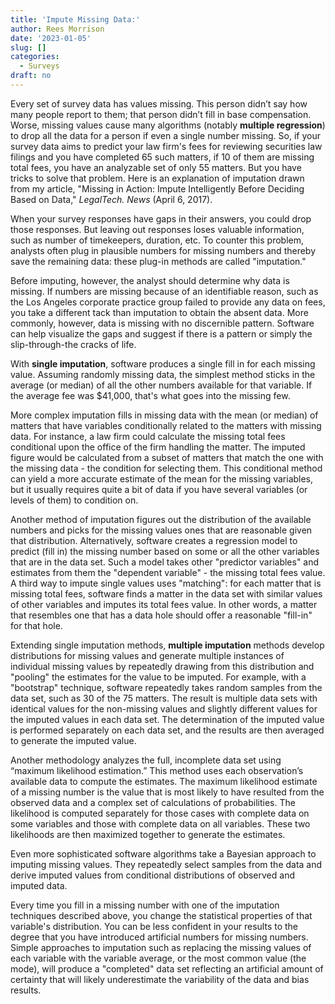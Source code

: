 ```yaml
---
title: 'Impute Missing Data:'
author: Rees Morrison
date: '2023-01-05'
slug: []
categories:
  - Surveys
draft: no
---
```


Every set of survey data has values missing.  This person didn’t say how many people report to them; that person didn’t fill in base compensation.  Worse, missing values cause many algorithms (notably **multiple regression**) to drop all the data for a person if even a single number missing. So, if your survey data aims to predict your law firm's fees for reviewing securities law filings and you have completed 65 such matters, if 10 of them are missing total fees, you have an analyzable set of only 55 matters.  But you have tricks to solve that problem.  Here is an explanation of imputation drawn from my article, "Missing in Action: Impute Intelligently Before Deciding Based on Data," *LegalTech. News* (April 6, 2017).

When your survey responses have gaps in their answers, you could drop those responses.  But leaving out responses loses valuable information, such as number of timekeepers, duration, etc.  To counter this problem, analysts often plug in plausible numbers for missing numbers and thereby save the remaining data: these plug-in methods are called "imputation."

Before imputing, however, the analyst should determine why data is missing. If numbers are missing because of an identifiable reason, such as the Los Angeles corporate practice group failed to provide any data on fees, you take a different tack than imputation to obtain the absent data. More commonly, however, data is missing with no discernible pattern.  Software can help visualize the gaps and suggest if there is a pattern or simply the slip-through-the cracks of life.  

With **single imputation**, software produces a single fill in for each missing value.  Assuming randomly missing data, the simplest method sticks in the average (or median) of all the other numbers available for that variable.   If the average fee was $41,000, that's what goes into the missing few.  

More complex imputation fills in missing data with the mean (or median) of matters that have variables conditionally related to the matters with missing data.  For instance, a law firm could calculate the missing total fees conditional upon the office of the firm handling the matter.  The imputed figure would be calculated from a subset of matters that match the one with the missing data - the condition for selecting them. This conditional method can yield a more accurate estimate of the mean for the missing variables, but it usually requires quite a bit of data if you have several variables (or levels of them) to condition on.  

Another method of imputation figures out the distribution of the available numbers and picks for the missing values ones that are reasonable given that distribution.  Alternatively, software creates a regression model to predict (fill in) the missing number based on some or all the other variables that are in the data set.  Such a model takes other "predictor variables" and estimates from them the "dependent variable" - the missing total fees value.   A third  way to impute single values uses "matching": for each matter that is missing total fees, software finds a matter in the data set with similar values of other variables and imputes its total fees value.   In other words, a matter that resembles one that has a data hole should offer a reasonable "fill-in" for that hole.

Extending single imputation methods, **multiple imputation** methods develop distributions for missing values and generate multiple instances of individual missing values by repeatedly drawing from this distribution and "pooling" the estimates for the value to be imputed.  For example, with a "bootstrap" technique, software repeatedly takes random samples from the data set, such as 30 of the 75 matters.  The result is multiple data sets with identical values for the non-missing values and slightly different values for the imputed values in each data set. The determination of the imputed value is performed separately on each data set, and the results are then averaged to generate the imputed value.

Another methodology analyzes the full, incomplete data set using “maximum likelihood estimation.” This method uses each observation’s available data to compute the estimates. The maximum likelihood estimate of a missing number is the value that is most likely to have resulted from the observed data and a complex set of calculations of probabilities.  The likelihood is computed separately for those cases with complete data on some variables and those with complete data on all variables. These two likelihoods are then maximized together to generate the estimates. 

Even more sophisticated software algorithms take a Bayesian approach to imputing missing values. They repeatedly select samples from the data and derive imputed values from conditional distributions of observed and imputed data.  


Every time you fill in a missing number with one of the imputation techniques described above, you change the statistical properties of that variable's distribution.   You can be less confident in your results to the degree that you have introduced artificial numbers for missing numbers.  Simple approaches to imputation such as replacing the missing values of each variable with the variable average, or the most common value (the mode), will produce a "completed" data set reflecting an artificial amount of certainty that will likely underestimate the variability of the data and bias results.


<!-- End of post -->